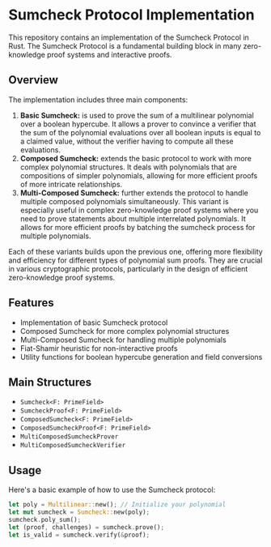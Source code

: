 # Sumcheck Protocol Implementation
This repository contains an implementation of the Sumcheck Protocol in Rust. The Sumcheck Protocol is a fundamental building block in many zero-knowledge proof systems and interactive proofs.

## Overview
The implementation includes three main components:
1. **Basic Sumcheck:** is used to prove the sum of a multilinear polynomial over a boolean hypercube. It allows a prover to convince a verifier that the sum of the polynomial evaluations over all boolean inputs is equal to a claimed value, without the verifier having to compute all these evaluations.
2. **Composed Sumcheck:** extends the basic protocol to work with more complex polynomial structures. It deals with polynomials that are compositions of simpler polynomials, allowing for more efficient proofs of more intricate relationships.
3. **Multi-Composed Sumcheck:** further extends the protocol to handle multiple composed polynomials simultaneously. This variant is especially useful in complex zero-knowledge proof systems where you need to prove statements about multiple interrelated polynomials. It allows for more efficient proofs by batching the sumcheck process for multiple polynomials.

Each of these variants builds upon the previous one, offering more flexibility and efficiency for different types of polynomial sum proofs. They are crucial in various cryptographic protocols, particularly in the design of efficient zero-knowledge proof systems.

## Features

- Implementation of basic Sumcheck protocol
- Composed Sumcheck for more complex polynomial structures
- Multi-Composed Sumcheck for handling multiple polynomials
- Fiat-Shamir heuristic for non-interactive proofs
- Utility functions for boolean hypercube generation and field conversions

## Main Structures

- `Sumcheck<F: PrimeField>`
- `SumcheckProof<F: PrimeField>`
- `ComposedSumcheck<F: PrimeField>`
- `ComposedSumcheckProof<F: PrimeField>`
- `MultiComposedSumcheckProver`
- `MultiComposedSumcheckVerifier`

## Usage
Here's a basic example of how to use the Sumcheck protocol:
```rs
let poly = Multilinear::new(); // Initialize your polynomial
let mut sumcheck = Sumcheck::new(poly);
sumcheck.poly_sum();
let (proof, challenges) = sumcheck.prove();
let is_valid = sumcheck.verify(&proof);
```
